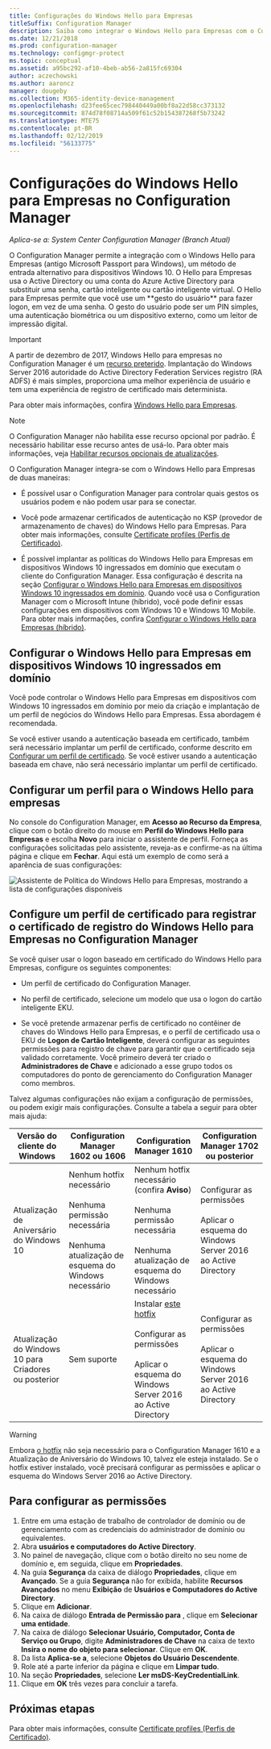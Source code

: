 ```yaml
---
title: Configurações do Windows Hello para Empresas
titleSuffix: Configuration Manager
description: Saiba como integrar o Windows Hello para Empresas com o Configuration Manager.
ms.date: 12/21/2018
ms.prod: configuration-manager
ms.technology: configmgr-protect
ms.topic: conceptual
ms.assetid: a95bc292-af10-4beb-ab56-2a815fc69304
author: aczechowski
ms.author: aaroncz
manager: dougeby
ms.collection: M365-identity-device-management
ms.openlocfilehash: d23fee65cec798440449a00bf8a22d58cc373132
ms.sourcegitcommit: 874d78f08714a509f61c52b154387268f5b73242
ms.translationtype: MTE75
ms.contentlocale: pt-BR
ms.lasthandoff: 02/12/2019
ms.locfileid: "56133775"
---
```

# <a name="windows-hello-for-business-settings-in-configuration-manager"></a>Configurações do Windows Hello para Empresas no Configuration Manager

*Aplica-se a: System Center Configuration Manager (Branch Atual)*

<!--1245704--> O Configuration Manager permite a integração com o Windows Hello para Empresas (antigo Microsoft Passport para Windows), um método de entrada alternativo para dispositivos Windows 10. O Hello para Empresas usa o Active Directory ou uma conta do Azure Active Directory para substituir uma senha, cartão inteligente ou cartão inteligente virtual. O Hello para Empresas permite que você use um **gesto do usuário** para fazer logon, em vez de uma senha. O gesto do usuário pode ser um PIN simples, uma autenticação biométrica ou um dispositivo externo, como um leitor de impressão digital.


> [!Important]  
> A partir de dezembro de 2017, Windows Hello para empresas no Configuration Manager é um [recurso preterido](/sccm/core/plan-design/changes/deprecated/removed-and-deprecated-cmfeatures). Implantação do Windows Server 2016 autoridade do Active Directory Federation Services registro (RA ADFS) é mais simples, proporciona uma melhor experiência de usuário e tem uma experiência de registro de certificado mais determinista.  


Para obter mais informações, confira [Windows Hello para Empresas](https://docs.microsoft.com/windows/access-protection/hello-for-business/hello-identity-verification).


> [!Note]  
> O Configuration Manager não habilita esse recurso opcional por padrão. É necessário habilitar esse recurso antes de usá-lo. Para obter mais informações, veja [Habilitar recursos opcionais de atualizações](/sccm/core/servers/manage/install-in-console-updates#bkmk_options).<!--505213-->  


O Configuration Manager integra-se com o Windows Hello para Empresas de duas maneiras:  

- É possível usar o Configuration Manager para controlar quais gestos os usuários podem e não podem usar para se conectar.  

- Você pode armazenar certificados de autenticação no KSP (provedor de armazenamento de chaves) do Windows Hello para Empresas. Para obter mais informações, consulte [Certificate profiles (Perfis de Certificado)](introduction-to-certificate-profiles.md).  

- É possível implantar as políticas do Windows Hello para Empresas em dispositivos Windows 10 ingressados em domínio que executam o cliente do Configuration Manager. Essa configuração é descrita na seção [Configurar o Windows Hello para Empresas em dispositivos Windows 10 ingressados em domínio](#configure-windows-hello-for-business-on-domain-joined-windows-10-devices). Quando você usa o Configuration Manager com o Microsoft Intune (híbrido), você pode definir essas configurações em dispositivos com Windows 10 e Windows 10 Mobile. Para obter mais informações, confira [Configurar o Windows Hello para Empresas (híbrido)](/sccm/mdm/deploy-use/windows-hello-for-business-settings).



## <a name="configure-windows-hello-for-business-on-domain-joined-windows-10-devices"></a>Configurar o Windows Hello para Empresas em dispositivos Windows 10 ingressados em domínio

Você pode controlar o Windows Hello para Empresas em dispositivos com Windows 10 ingressados em domínio por meio da criação e implantação de um perfil de negócios do Windows Hello para Empresas. Essa abordagem é recomendada.


Se você estiver usando a autenticação baseada em certificado, também será necessário implantar um perfil de certificado, conforme descrito em [Configurar um perfil de certificado](#configure-a-certificate-profile). Se você estiver usando a autenticação baseada em chave, não será necessário implantar um perfil de certificado.



## <a name="configure-a-windows-hello-for-business-profile"></a>Configurar um perfil para o Windows Hello para empresas  

No console do Configuration Manager, em **Acesso ao Recurso da Empresa**, clique com o botão direito do mouse em **Perfil do Windows Hello para Empresas** e escolha **Novo** para iniciar o assistente de perfil. Forneça as configurações solicitadas pelo assistente, reveja-as e confirme-as na última página e clique em **Fechar**. Aqui está um exemplo de como será a aparência de suas configurações:  

![Assistente de Política do Windows Hello para Empresas, mostrando a lista de configurações disponíveis](../media/Hello-for-Business-settings.png)



## <a name="configure-a-certificate-profile-to-enroll-the-windows-hello-for-business-enrollment-certificate-in-configuration-manager"></a>Configure um perfil de certificado para registrar o certificado de registro do Windows Hello para Empresas no Configuration Manager  

Se você quiser usar o logon baseado em certificado do Windows Hello para Empresas, configure os seguintes componentes:  

-   Um perfil de certificado do Configuration Manager.  

-   No perfil de certificado, selecione um modelo que usa o logon do cartão inteligente EKU.  

-   Se você pretende armazenar perfis de certificado no contêiner de chaves do Windows Hello para Empresas, e o perfil de certificado usa o EKU de **Logon de Cartão Inteligente**, deverá configurar as seguintes permissões para registro de chave para garantir que o certificado seja validado corretamente.
Você primeiro deverá ter criado o **Administradores de Chave** e adicionado a esse grupo todos os computadores do ponto de gerenciamento do Configuration Manager como membros.

Talvez algumas configurações não exijam a configuração de permissões, ou podem exigir mais configurações. Consulte a tabela a seguir para obter mais ajuda:

|Versão do cliente do Windows|Configuration Manager 1602 ou 1606|Configuration Manager 1610|Configuration Manager 1702 ou posterior|
|-|-|-|-|
|Atualização de Aniversário do Windows 10|Nenhum hotfix necessário<br><br>Nenhuma permissão necessária<br><br>Nenhuma atualização de esquema do Windows necessário|Nenhum hotfix necessário (confira **Aviso**)<br><br>Nenhuma permissão necessária<br><br>Nenhuma atualização de esquema do Windows necessário|Configurar as permissões<br><br>Aplicar o esquema do Windows Server 2016 ao Active Directory|
|Atualização do Windows 10 para Criadores ou posterior|Sem suporte|Instalar [este hotfix](https://support.microsoft.com/help/4010155/update-rollup-for-system-center-configuration-manager-current-branch-v)<br><br>Configurar as permissões<br><br>Aplicar o esquema do Windows Server 2016 ao Active Directory|Configurar as permissões<br><br>Aplicar o esquema do Windows Server 2016 ao Active Directory|

> [!WARNING]
> Embora [o hotfix](https://support.microsoft.com/help/4010155/update-rollup-for-system-center-configuration-manager-current-branch-v) não seja necessário para o Configuration Manager 1610 e a Atualização de Aniversário do Windows 10, talvez ele esteja instalado.  Se o hotfix estiver instalado, você precisará configurar as permissões e aplicar o esquema do Windows Server 2016 ao Active Directory.

## <a name="to-configure-permissions"></a>Para configurar as permissões

1.  Entre em uma estação de trabalho de controlador de domínio ou de gerenciamento com as credenciais do administrador de domínio ou equivalentes.
2.  Abra **usuários e computadores do Active Directory**.
3.  No painel de navegação, clique com o botão direito no seu nome de domínio e, em seguida, clique em **Propriedades**.
4.  Na guia **Segurança** da caixa de diálogo *<domain name>* **Propriedades**, clique em **Avançado**. Se a guia **Segurança** não for exibida, habilite **Recursos Avançados** no menu **Exibição** de **Usuários e Computadores do Active Directory**.
5.  Clique em **Adicionar**.
6.  Na caixa de diálogo **Entrada de Permissão para** *<domain name>*, clique em **Selecionar uma entidade**.
7.  Na caixa de diálogo **Selecionar Usuário, Computador, Conta de Serviço ou Grupo**, digite **Administradores de Chave** na caixa de texto **Insira o nome do objeto para selecionar**. Clique em **OK**.
8.  Da lista **Aplica-se a**, selecione **Objetos do Usuário Descendente**.
9.  Role até a parte inferior da página e clique em **Limpar tudo**.
10. Na seção **Propriedades**, selecione **Ler msDS-KeyCredentialLink**.
11. Clique em **OK** três vezes para concluir a tarefa.


## <a name="next-steps"></a>Próximas etapas

Para obter mais informações, consulte [Certificate profiles (Perfis de Certificado)](introduction-to-certificate-profiles.md).  




